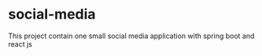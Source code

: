 # social-media
This project contain one small social media application with spring boot and react js 
